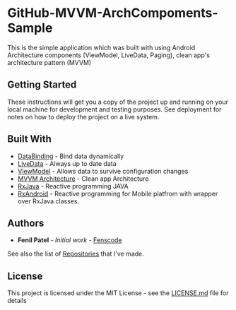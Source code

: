 # GitHub-MVVM-ArchCompoments-Sample


This is the simple application which was built with using Android Architecture components (ViewModel, LiveData, Paging), clean app's architecture pattern (MVVM)

## Getting Started

These instructions will get you a copy of the project up and running on your local machine for development and testing purposes. See deployment for notes on how to deploy the project on a live system.


## Built With

* [DataBinding](https://developer.android.com/topic/libraries/data-binding) - Bind data dynamically
* [LiveData](https://developer.android.com/topic/libraries/architecture/livedata) - Always up to date data
* [ViewModel](https://developer.android.com/topic/libraries/architecture/viewmodel) - Allows data to survive configuration changes
* [MVVM Architecture](https://www.toptal.com/android/android-apps-mvvm-with-clean-architecture) - Clean app Architecture
* [RxJava](https://github.com/ReactiveX/RxJava) - Reactive programming JAVA
* [RxAndroid](https://github.com/ReactiveX/RxAndroid) - Reactive programming for Mobile platfrom with wrapper over RxJava classes.

## Authors

* **Fenil Patel** - *Initial work* - [Fenscode](https://github.com/Fenscode)

See also the list of [Repositories](https://github.com/Fenscode?tab=repositories) that I've made.

## License

This project is licensed under the MIT License - see the [LICENSE.md](GitHub-MVVM-ArchCompoments-Sample/LICENSE) file for details

